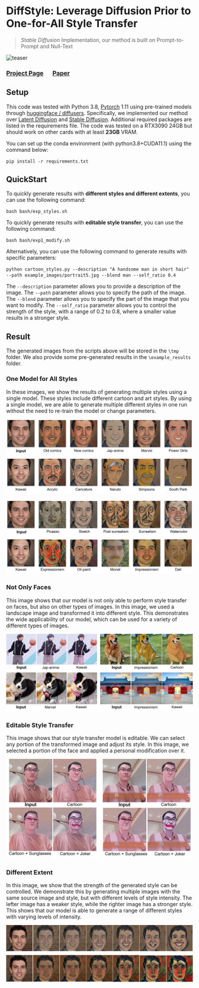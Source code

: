 # DiffStyle: Leverage Diffusion Prior to One-for-All Style Transfer

> *Stable Diffusion* Implementation, our method is built on Prompt-to-Prompt and Null-Text

![teaser](docs/teaser.png)
### [Project Page](https://prompt-to-prompt.github.io)&ensp;&ensp;&ensp;[Paper](https://prompt-to-prompt.github.io/ptp_files/Prompt-to-Prompt_preprint.pdf)


## Setup

This code was tested with Python 3.8, [Pytorch](https://pytorch.org/) 1.11 using pre-trained models through [huggingface / diffusers](https://github.com/huggingface/diffusers#readme).
Specifically, we implemented our method over  [Latent Diffusion](https://huggingface.co/CompVis/ldm-text2im-large-256) and  [Stable Diffusion](https://huggingface.co/CompVis/stable-diffusion-v1-4).
Additional required packages are listed in the requirements file.
The code was tested on a RTX3090 24GB but should work on other cards with at least **23GB** VRAM.

You can set up the conda environment (with python3.8+CUDA11.1) using the command below:

``` 
pip install -r requirements.txt
```

## QuickStart

To quickly generate results with **different styles and different extents**, you can use the following command:

``` 
bash bash/exp_styles.sh
``` 
To quickly generate results with **editable style transfer**, you can use the following command:

``` 
bash bash/exp1_modify.sh
``` 

Alternatively, you can use the following command to generate results with specific parameters:

``` 
python cartoon_styles.py --description "A handsome man in short hair" --path example_images/portrait5.jpg --blend man --self_ratio 0.4
``` 
The `--description` parameter allows you to provide a description of the image. The `--path` parameter allows you to specify the path of the image. The `--blend` parameter allows you to specify the part of the image that you want to modify. The `--self_ratio` parameter allows you to control the strength of the style, with a range of $0.2$ to $0.8$, where a smaller value results in a stronger style.


## Result

The generated images from the scripts above will be stored in the `\tmp` folder. We also provide some pre-generated results in the `\example_results` folder.

### One Model for All Styles
In these images, we show the results of generating multiple styles using a single model. These styles include different cartoon and art styles. By using a single model, we are able to generate multiple different styles in one run without the need to re-train the model or change parameters.

![1](docs/result1.png)

![2](docs/result2.png)

### Not Only Faces
This image shows that our model is not only able to perform style transfer on faces, but also on other types of images. In this image, we used a landscape image and transformed it into different style. This demonstrates the wide applicability of our model, which can be used for a variety of different types of images.

![3](docs/result_not_face.png)

### Editable Style Transfer
This image shows that our style transfer model is editable. We can select any portion of the transformed image and adjust its style. In this image, we selected a portion of the face and applied a personal modification over it.

![4](docs/result_editable.png)

### Different Extent
In this image, we show that the strength of the generated style can be controlled. We demonstrate this by generating multiple images with the same source image and style, but with different levels of style intensity. The lefter image has a weaker style, while the righter image has a stronger style. This shows that our model is able to generate a range of different styles with varying levels of intensity.

![5](docs/result_extent.png)